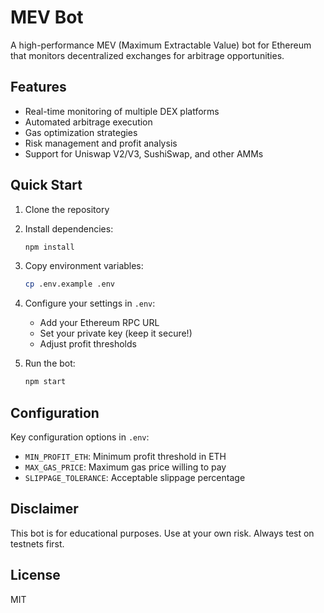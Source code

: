 # MEV Bot

A high-performance MEV (Maximum Extractable Value) bot for Ethereum that monitors decentralized exchanges for arbitrage opportunities.

## Features

- Real-time monitoring of multiple DEX platforms
- Automated arbitrage execution  
- Gas optimization strategies
- Risk management and profit analysis
- Support for Uniswap V2/V3, SushiSwap, and other AMMs

## Quick Start

1. Clone the repository
2. Install dependencies:
   ```bash
   npm install
   ```

3. Copy environment variables:
   ```bash
   cp .env.example .env
   ```

4. Configure your settings in `.env`:
   - Add your Ethereum RPC URL
   - Set your private key (keep it secure!)
   - Adjust profit thresholds

5. Run the bot:
   ```bash
   npm start
   ```

## Configuration

Key configuration options in `.env`:

- `MIN_PROFIT_ETH`: Minimum profit threshold in ETH
- `MAX_GAS_PRICE`: Maximum gas price willing to pay
- `SLIPPAGE_TOLERANCE`: Acceptable slippage percentage

## Disclaimer

This bot is for educational purposes. Use at your own risk. Always test on testnets first.

## License

MIT